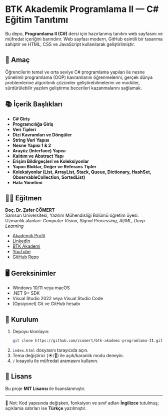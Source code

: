 # BTK Akademik Programlama II — C# Eğitim Tanıtımı

Bu depo, **Programlama II (C#)** dersi için hazırlanmış tanıtım web sayfasını ve müfredat içeriğini barındırır. Web sayfası modern, GitHub esintili bir tasarıma sahiptir ve HTML, CSS ve JavaScript kullanılarak geliştirilmiştir.

## 🎯 Amaç
Öğrencilerin temel ve orta seviye C# programlama yapıları ile nesne yönelimli programlama (OOP) kavramlarını öğrenmelerini, gerçek dünya problemlerine algoritmik çözümler geliştirebilmelerini ve modüler, sürdürülebilir yazılım geliştirme becerileri kazanmalarını sağlamak.

## 📚 İçerik Başlıkları
- **C# Giriş**
- **Programcılığa Giriş**
- **Veri Tipleri**
- **Dizi Kavramları ve Döngüler**
- **String Veri Yapısı**
- **Nesne Yapısı 1 & 2**
- **Arayüz (Interface) Yapısı**
- **Kalıtım ve Abstract Yapı**
- **Erişim Bildirgeçleri ve Koleksiyonlar**
- **Yapıcı Bloklar, Değer ve Referans Tipler**
- **Koleksiyonlar (List, ArrayList, Stack, Queue, Dictionary, HashSet, ObservableCollection, SortedList)**
- **Hata Yönetimi**

## 👨‍🏫 Eğitmen
**Doç. Dr. Zafer CÖMERT**  
Samsun Üniversitesi, Yazılım Mühendisliği Bölümü öğretim üyesi.  
Uzmanlık alanları: *Computer Vision, Signal Processing, AI/ML, Deep Learning*  

- [Akademik Profil](https://profil.samsun.edu.tr/Academic/About/zcomert)
- [LinkedIn](https://www.linkedin.com/in/zafer-c%C3%B6mert-51000367/)
- [BTK Akademi](https://www.btkakademi.gov.tr/portal/trainer/2250)
- [YouTube](https://www.youtube.com/@virtual.campus)
- [GitHub Repo](https://github.com/zcomert/btk-akademi-programlama)

## 🖥️ Gereksinimler
- Windows 10/11 veya macOS
- .NET 9+ SDK
- Visual Studio 2022 veya Visual Studio Code
- (Opsiyonel) Git ve GitHub hesabı

## 🚀 Kurulum
1. Depoyu klonlayın:
   ```bash
   git clone https://github.com/zcomert/btk-akademi-programlama-II.git
   ```
2. `index.html` dosyasını tarayıcıda açın.
3. Tema değiştirici (☀️/🌙) ile açık/karanlık modu deneyin.
4. `/` kısayolu ile müfredat aramasını kullanın.

## 📖 Lisans
Bu proje **MIT Lisansı** ile lisanslanmıştır.

---
📌 Not: Kod yapısında değişken, fonksiyon ve sınıf adları **İngilizce** tutulmuş; açıklama satırları ise **Türkçe** yazılmıştır.
